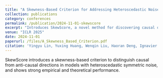 ```yaml
---
title: "A Skewness-Based Criterion for Addressing Heteroscedastic Noise in Causal Discovery"
collection: publications
category: conferences
permalink: /publication/2024-11-01-skewscore
excerpt: "Introduces SkewScore, a novel method for discovering causal directions under heteroscedastic symmetric noise using score function skewness."
venue: "ICLR 2025"
date: 2024-11-01
paperurl: /files/A_Skewness_Based_Criterion.pdf
citation: 'Yingyu Lin, Yuxing Huang, Wenqin Liu, Haoran Deng, Ignavier Ng, Kun Zhang, Mingming Gong, Yi-An Ma, Biwei Huang. "A Skewness-Based Criterion for Addressing Heteroscedastic Noise in Causal Discovery." <i>ICLR 2025</i>.'
---
```

SkewScore introduces a skewness-based criterion to distinguish causal from anti-causal directions in models with heteroscedastic symmetric noise, and shows strong empirical and theoretical performance.
